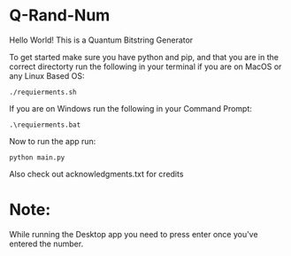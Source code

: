# Q-Rand-Num

Hello World!
This is a Quantum Bitstring Generator

To get started make sure you have python and pip, and that you are in the correct directorty run the following in your terminal if you are on MacOS or any Linux Based OS:
```
./requierments.sh
```

If you are on Windows run the following in your Command Prompt:
```
.\requierments.bat
```

Now to run the app run:
```
python main.py
```
Also check out acknowledgments.txt for credits

# Note:
While running the Desktop app you need to press enter once you've entered the number.
